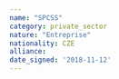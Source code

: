 ```yaml
---
name: "SPCSS"
category: private_sector
nature: "Entreprise"
nationality: CZE
alliance: 
date_signed: '2018-11-12'
---
```

    